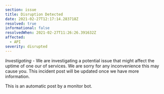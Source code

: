 ```yaml
---
section: issue
title: Disruption Detected
date: 2021-02-27T12:17:14.283718Z
resolved: true
informational: false
resolvedWhen: 2021-02-27T11:26:26.391632Z
affected:
  - API
severity: disrupted
---
```

*Investigating* - We are investigating a potential issue that might affect the uptime of one our of services. We are sorry for any inconvenience this may cause you. This incident post will be updated once we have more information.

This is an automatic post by a monitor bot.
        